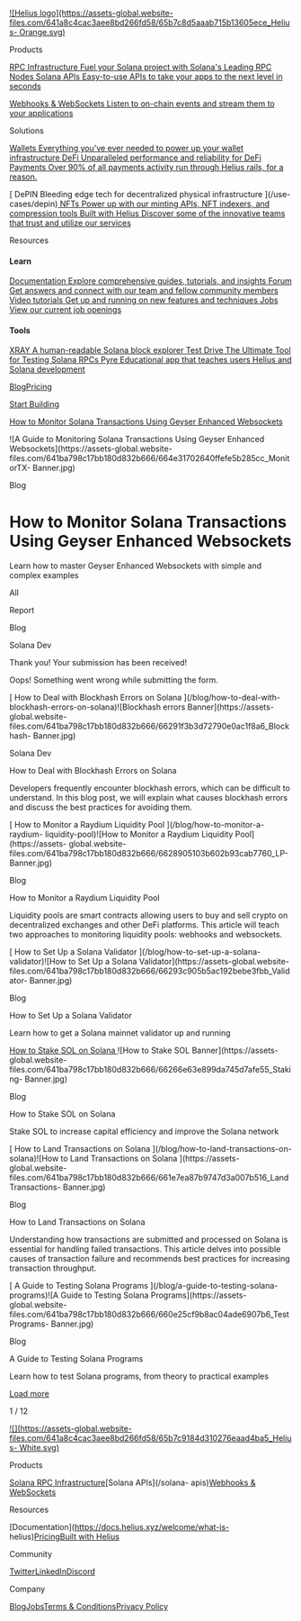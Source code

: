 [![Helius logo](https://assets-global.website-
files.com/641a8c4cac3aee8bd266fd58/65b7c8d5aaab715b13605ece_Helius-
Orange.svg)](/)

Products

[ RPC Infrastructure Fuel your Solana project with Solana's Leading RPC Nodes
](/solana-rpc-nodes)[ Solana APIs Easy-to-use APIs to take your apps to the
next level in seconds ](/solana-apis)

[ Webhooks & WebSockets Listen to on-chain events and stream them to your
applications ](/solana-webhooks-websockets)

Solutions

[ Wallets Everything you've ever needed to power up your wallet infrastructure
](/use-cases/wallets)[ DeFi Unparalleled performance and reliability for DeFi
](/use-cases/defi)[ Payments Over 90% of all payments activity run through
Helius rails, for a reason. ](/use-cases/payments)

[ DePIN Bleeding edge tech for decentralized physical infrastructure ](/use-
cases/depin)[ NFTs Power up with our minting APIs, NFT indexers, and
compression tools ](/use-cases/nfts)[ Built with Helius Discover some of the
innovative teams that trust and utilize our services ](/built-with-helius)

Resources

#### Learn

[ Documentation Explore comprehensive guides, tutorials, and insights
](https://docs.helius.dev/)[ Forum Get answers and connect with our team and
fellow community members ](https://forum.helius.dev/)[ Video tutorials Get up
and running on new features and techniques
](https://www.youtube.com/@helius_labs)[ Jobs View our current job openings
](https://jobs.solana.com/companies/helius)

#### Tools

[ XRAY A human-readable Solana block explorer ](https://xray.helius.xyz/)[
Test Drive The Ultimate Tool for Testing Solana RPCs
](https://testdrive.helius.xyz/)[ Pyre Educational app that teaches users
Helius and Solana development ](https://pyre.helius.xyz/)

[Blog](/blog)[Pricing](/pricing)

[ Start Building ](https://dev.helius.xyz)

[ How to Monitor Solana Transactions Using Geyser Enhanced Websockets
](/blog/how-to-monitor-solana-transactions-using-geyser-enhanced-websockets)

![A Guide to Monitoring Solana Transactions Using Geyser Enhanced
Websockets](https://assets-global.website-
files.com/641ba798c17bb180d832b666/664e31702640ffefe5b285cc_MonitorTX-
Banner.jpg)

Blog

# How to Monitor Solana Transactions Using Geyser Enhanced Websockets

Learn how to master Geyser Enhanced Websockets with simple and complex
examples

All

Report

Blog

Solana Dev

Thank you! Your submission has been received!

Oops! Something went wrong while submitting the form.

[ How to Deal with Blockhash Errors on Solana ](/blog/how-to-deal-with-
blockhash-errors-on-solana)![Blockhash errors Banner](https://assets-
global.website-
files.com/641ba798c17bb180d832b666/66291f3b3d72790e0ac1f8a6_Blockhash-
Banner.jpg)

Solana Dev

How to Deal with Blockhash Errors on Solana

Developers frequently encounter blockhash errors, which can be difficult to
understand. In this blog post, we will explain what causes blockhash errors
and discuss the best practices for avoiding them.

[ How to Monitor a Raydium Liquidity Pool ](/blog/how-to-monitor-a-raydium-
liquidity-pool)![How to Monitor a Raydium Liquidity Pool](https://assets-
global.website-files.com/641ba798c17bb180d832b666/6628905103b602b93cab7760_LP-
Banner.jpg)

Blog

How to Monitor a Raydium Liquidity Pool

Liquidity pools are smart contracts allowing users to buy and sell crypto on
decentralized exchanges and other DeFi platforms. This article will teach two
approaches to monitoring liquidity pools: webhooks and websockets.

[ How to Set Up a Solana Validator ](/blog/how-to-set-up-a-solana-
validator)![How to Set Up a Solana Validator](https://assets-global.website-
files.com/641ba798c17bb180d832b666/66293c905b5ac192bebe3fbb_Validator-
Banner.jpg)

Blog

How to Set Up a Solana Validator

Learn how to get a Solana mainnet validator up and running

[ How to Stake SOL on Solana ](/blog/how-to-stake-solana)![How to Stake SOL
Banner](https://assets-global.website-
files.com/641ba798c17bb180d832b666/66266e63e899da745d7afe55_Staking-
Banner.jpg)

Blog

How to Stake SOL on Solana

Stake SOL to increase capital efficiency and improve the Solana network

[ How to Land Transactions on Solana  ](/blog/how-to-land-transactions-on-
solana)![How to Land Transactions on Solana ](https://assets-global.website-
files.com/641ba798c17bb180d832b666/661e7ea87b9747d3a007b516_LandTransactions-
Banner.jpg)

Blog

How to Land Transactions on Solana

Understanding how transactions are submitted and processed on Solana is
essential for handling failed transactions. This article delves into possible
causes of transaction failure and recommends best practices for increasing
transaction throughput.

[ A Guide to Testing Solana Programs ](/blog/a-guide-to-testing-solana-
programs)![A Guide to Testing Solana Programs](https://assets-global.website-
files.com/641ba798c17bb180d832b666/660e25cf9b8ac04ade6907b6_TestPrograms-
Banner.jpg)

Blog

A Guide to Testing Solana Programs

Learn how to test Solana programs, from theory to practical examples

[ Load more ](?3f90d131_page=2)

1 / 12

[![](https://assets-global.website-
files.com/641a8c4cac3aee8bd266fd58/65b7c9184d310276eaad4ba5_Helius-
White.svg)](/)

Products

[Solana RPC Infrastructure](/solana-rpc-nodes)[Solana APIs](/solana-
apis)[Webhooks & WebSockets](/solana-webhooks-websockets)

Resources

[Documentation](https://docs.helius.xyz/welcome/what-is-
helius)[Pricing](/pricing)[Built with Helius](/built-with-helius)

Community

[Twitter](https://twitter.com/heliuslabs)[LinkedIn](https://www.linkedin.com/company/heliusapi)[Discord](https://discord.gg/aYjmtWsy6b)

Company

[Blog](/blog)[Jobs](https://jobs.solana.com/companies/helius)[Terms &
Conditions](/terms)[Privacy Policy](/privacy-policy)


